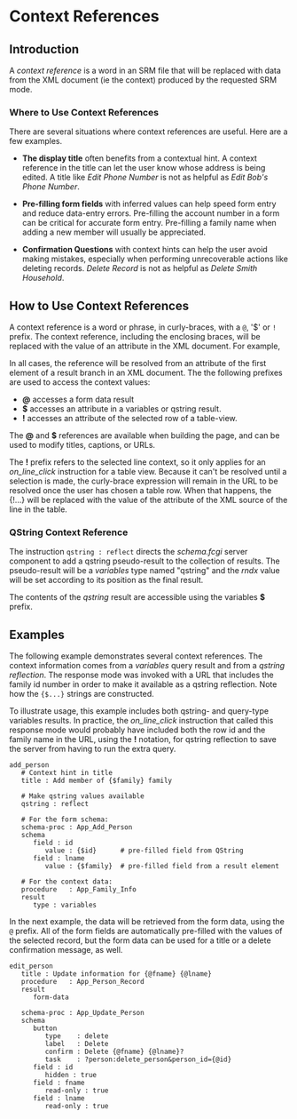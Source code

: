 # Context References

## Introduction

A _context reference_ is a word in an SRM file that will be replaced with data
from the XML document (ie the context) produced by the requested SRM mode.

### Where to Use Context References

There are several situations where context references are useful.  Here are a
few examples.

- __The display title__ often benefits from a contextual hint.  A context reference
  in the title can let the user know whose address is being edited.  A title like
  _Edit Phone Number_ is not as helpful as _Edit Bob's Phone Number_.

- __Pre-filling form fields__ with inferred values can help speed form entry and
  reduce data-entry errors.  Pre-filling the account number in a form can be
  critical for accurate form entry. Pre-filling a family name when adding a new
  member will usually be appreciated.

- __Confirmation Questions__ with context hints can help the user avoid making
  mistakes, especially when performing unrecoverable actions like deleting records.
  _Delete Record_ is not as helpful as _Delete Smith Household_.

## How to Use Context References

A context reference is a word or phrase, in curly-braces, with a `@`, '$' or `!` prefix.
The context reference, including the enclosing braces, will be replaced with the
value of an attribute in the XML document.  For example, 

In all cases, the reference will be resolved from an attribute of the first element
of a result branch in an XML document.  The the following prefixes are used to access
the context values:

- __@__ accesses a form data result
- __$__ accesses an attribute in a variables or qstring result.
- __!__ accesses an attribute of the selected row of a table-view.

The __@__ and __$__ references are available when building the page,
and can be used to modify titles, captions, or URLs. 

The __!__ prefix refers to the selected line context, so it only applies for an
_on_line_click_ instruction for a table view.  Because it can't be resolved until
a selection is made, the curly-brace expression will remain in the URL to be
resolved once the user has chosen a table row.  When that happens, the {!...} will be
replaced with the value of the attribute of the XML source of the line in the table.

### QString Context Reference

The instruction `qstring : reflect` directs the _schema.fcgi_ server component
to add a qstring pseudo-result to the collection of results.  The pseudo-result
will be a _variables_ type named "qstring" and the _rndx_ value will be set
according to its position as the final result.

The contents of the _qstring_ result are accessible using the variables __$__ prefix.

## Examples

The following example demonstrates several context references.  The context
information comes from a _variables_ query result and from a _qstring reflection_.
The response mode was invoked with a URL that includes the family id number in
order to make it available as a qstring reflection.  Note how the `{$...}` strings
are constructed.

To illustrate usage, this example includes both qstring- and query-type variables
results.  In practice, the *on_line_click* instruction that called this response mode
would probably have included both the row id and the family name in the URL, using the
__!__ notation, for qstring reflection to save the server from having to run the extra
query.  

~~~srm
add_person
   # Context hint in title
   title : Add member of {$family} family

   # Make qstring values available
   qstring : reflect
   
   # For the form schema:
   schema-proc : App_Add_Person
   schema
      field : id
         value : {$id}      # pre-filled field from QString
      field : lname
         value : {$family}  # pre-filled field from a result element
         
   # For the context data:
   procedure   : App_Family_Info
   result
      type : variables
~~~

In the next example, the data will be retrieved from the form data, using the
`@` prefix.  All of the form fields are automatically pre-filled with the values
of the selected record, but the form data can be used for a title or a delete
confirmation message, as well.  

~~~srm
edit_person
   title : Update information for {@fname} {@lname}
   procedure   : App_Person_Record
   result
      form-data
      
   schema-proc : App_Update_Person
   schema
      button
         type    : delete
         label   : Delete
         confirm : Delete {@fname} {@lname}?
         task    : ?person:delete_person&person_id={@id}
      field : id
         hidden : true
      field : fname
         read-only : true
      field : lname
         read-only : true
~~~

